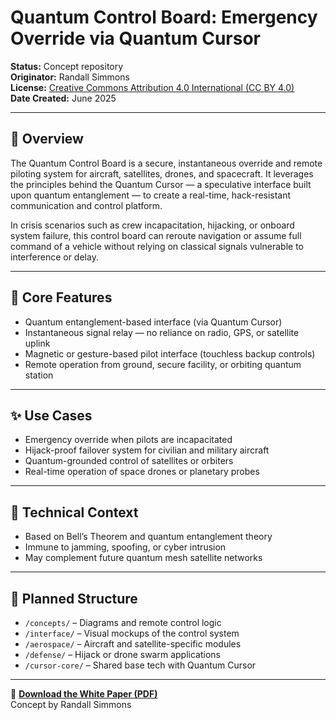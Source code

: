 # Quantum Control Board: Emergency Override via Quantum Cursor

**Status:** Concept repository  
**Originator:** Randall Simmons  
**License:** [Creative Commons Attribution 4.0 International (CC BY 4.0)](https://creativecommons.org/licenses/by/4.0/)  
**Date Created:** June 2025  

---

## 🚀 Overview

The Quantum Control Board is a secure, instantaneous override and remote piloting system for aircraft, satellites, drones, and spacecraft. It leverages the principles behind the Quantum Cursor — a speculative interface built upon quantum entanglement — to create a real-time, hack-resistant communication and control platform.

In crisis scenarios such as crew incapacitation, hijacking, or onboard system failure, this control board can reroute navigation or assume full command of a vehicle without relying on classical signals vulnerable to interference or delay.

---

## 🧠 Core Features

- Quantum entanglement-based interface (via Quantum Cursor)  
- Instantaneous signal relay — no reliance on radio, GPS, or satellite uplink  
- Magnetic or gesture-based pilot interface (touchless backup controls)  
- Remote operation from ground, secure facility, or orbiting quantum station  

---

## ✨ Use Cases

- Emergency override when pilots are incapacitated  
- Hijack-proof failover system for civilian and military aircraft  
- Quantum-grounded control of satellites or orbiters  
- Real-time operation of space drones or planetary probes  

---

## 🔬 Technical Context

- Based on Bell’s Theorem and quantum entanglement theory  
- Immune to jamming, spoofing, or cyber intrusion  
- May complement future quantum mesh satellite networks  

---

## 📁 Planned Structure

- `/concepts/` – Diagrams and remote control logic  
- `/interface/` – Visual mockups of the control system  
- `/aerospace/` – Aircraft and satellite-specific modules  
- `/defense/` – Hijack or drone swarm applications  
- `/cursor-core/` – Shared base tech with Quantum Cursor  

---

📄 **[Download the White Paper (PDF)](Quantum_Control_Board_White_Paper.pdf)**  
Concept by Randall Simmons
